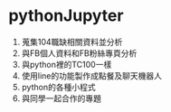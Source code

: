 # pythonJupyter
1. 蒐集104職缺相關資料並分析
2. 與FB個人資料和FB粉絲專頁分析
3. 與python裡的TC100一樣
4. 使用line的功能製作成點餐及聊天機器人
5. python的各種小程式
6. 與同學一起合作的專題
